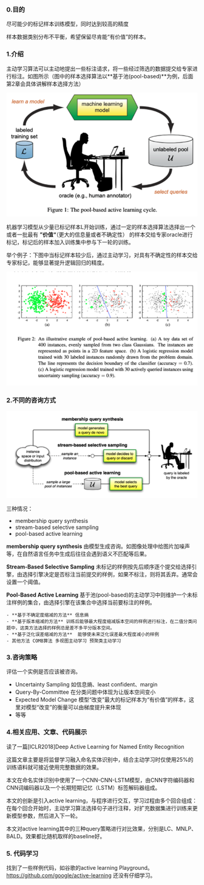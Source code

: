 ### 0.目的 

尽可能少的标记样本训练模型，同时达到较高的精度

样本数据类别分布不平衡，希望保留尽肯能“有价值”的样本。



### 1.介绍

主动学习算法可以主动地提出一些标注请求，将一些经过筛选的数据提交给专家进行标注。如图所示（图中的样本选择算法以**基于池(pool-based)**为例，后面第2章会具体讲解样本选择方法）

![image-20200730150026203](pic/Active%20Learning.assets/image-20200730150026203.png)

机器学习模型从少量已标记样本L开始训练，通过一定的样本选择算法选择出一个或者一批最有 **”价值“**（更大的信息量或者不确定性） 的样本交给专家oracle进行标记，标记后的样本加入训练集中参与下一轮的训练。



举个例子：下图中当标记样本较少后，通过主动学习，对具有不确定性的样本交给专家标记，能够显著提升逻辑回归的精度。

![image-20200730150040692](pic/Active%20Learning.assets/image-20200730150040692.png)

### 2.不同的咨询方式

![image-20200730150054298](pic/Active%20Learning.assets/image-20200730150054298.png)

三种情况：

- membership query synthesis
- stream-based selective sampling
- pool-based active learning



**membership query synthesis** 由模型生成咨询。如图像处理中给图片加噪声等，在自然语言任务中生成后往往会遇到语义不匹配等后果。

**Stream-Based Selective Sampling** 未标记的样例按先后顺序逐个提交给选择引擎，由选择引擎决定是否标注当前提交的样例，如果不标注，则将其丢弃。通常会设置一个阈值。

**Pool-Based Active Learning**  基于池(pool-based)的主动学习中则维护一个未标注样例的集合，由选择引擎在该集合中选择当前要标注的样例。

	- **基于不确定度缩减的方法** 信息熵
	- **基于版本缩减的方法** 训练后能够最大程度缩减版本空间的样例进行标注，在二值分类问题中，这类方法选择的样例总是差不多平分版本空间。
	- **基于泛化误差缩减的方法**  能够使未来泛化误差最大程度减小的样例
	- 其他方法 COMB算法 多视图主动学习 预聚类主动学习

### 3.咨询策略

评估一个实例是否应该被咨询。

- Uncertainty Sampling 如信息熵、least confident、margin
- Query-By-Committee 在分类问题中体现为让版本空间变小
- Expected Model Change 模型“改变”最大的标记样本为“有价值”的样本，这里对模型“改变”的衡量可以由梯度提升来体现
- 等等



### 4.相关应用、文章、代码展示

读了一篇[ICLR2018]Deep Active Learning for Named Entity Recognition

这篇文章主要是将监督学习融入命名实体识别中，结合主动学习时仅使用25%的训练语料就可接近使用完整数据的效果。

本文在命名实体识别中使用了一个CNN-CNN-LSTM模型，由CNN字符编码器和CNN词编码器以及一个长期短期记忆（LSTM）标签解码器组成。

本文的创新是引入active learning，与程序进行交互，学习过程由多个回合组成：在每个回合开始时，主动学习算法选择句子进行注释，对扩充数据集进行训练来更新模型参数，然后进入下一轮。

本文对active learning其中的三种query策略进行对比效果，分别是LC、MNLP、BALD。效果都比随机取样的baseline好。



### 5. 代码学习

找到了一些样例代码，如谷歌的active learning Playground。https://github.com/google/active-learning 还没有仔细学习。



